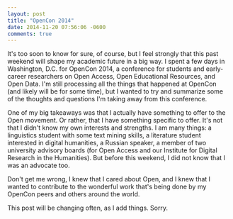 ```yaml
---
layout: post
title: "OpenCon 2014"
date: 2014-11-20 07:56:06 -0600
comments: true
---
```

It's too soon to know for sure, of course, but I feel strongly that
this past weekend will shape my academic future in a big way. I spent
a few days in Washington, D.C. for OpenCon 2014, a conference for
students and early-career researchers on Open Access, Open Educational
Resources, and Open Data. I'm still processing all the things that
happened at OpenCon (and likely will be for some time), but I wanted
to try and summarize some of the thoughts and questions I'm taking
away from this conference.

One of my big takeaways was that I actually have something to offer to
the Open movement. Or rather, that I have something specific to
offer. It's not that I didn't know my own interests and strengths. I
am many things: a linguistics student with some text mining skills,
a literature student interested in digital humanities, a Russian
speaker, a member of two university advisory boards (for Open Access
and our Institute for Digital Research in the Humanities). But before
this weekend, I did not know that I was an advocate too.

Don't get me wrong, I knew that I cared about Open, and I knew that I
wanted to contribute to the wonderful work that's being done by my
OpenCon peers and others around the world. 

This post will be changing often, as I add things. Sorry.
